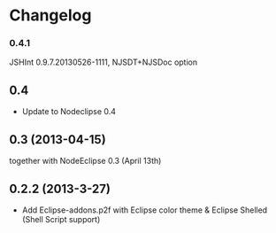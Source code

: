 # Changelog

### 0.4.1

JSHInt 0.9.7.20130526-1111, NJSDT+NJSDoc option

## 0.4

- Update to Nodeclipse 0.4

## 0.3 (2013-04-15)

together with NodeEclipse 0.3 (April 13th)

## 0.2.2 (2013-3-27) 

- Add Eclipse-addons.p2f with Eclipse color theme & Eclipse Shelled (Shell Script support)